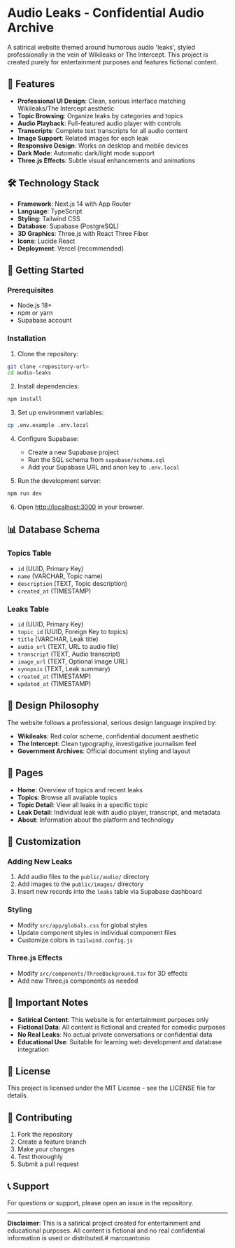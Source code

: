 # Audio Leaks - Confidential Audio Archive

A satirical website themed around humorous audio 'leaks', styled professionally in the vein of Wikileaks or The Intercept. This project is created purely for entertainment purposes and features fictional content.

## 🎯 Features

- **Professional UI Design**: Clean, serious interface matching Wikileaks/The Intercept aesthetic
- **Topic Browsing**: Organize leaks by categories and topics
- **Audio Playback**: Full-featured audio player with controls
- **Transcripts**: Complete text transcripts for all audio content
- **Image Support**: Related images for each leak
- **Responsive Design**: Works on desktop and mobile devices
- **Dark Mode**: Automatic dark/light mode support
- **Three.js Effects**: Subtle visual enhancements and animations

## 🛠 Technology Stack

- **Framework**: Next.js 14 with App Router
- **Language**: TypeScript
- **Styling**: Tailwind CSS
- **Database**: Supabase (PostgreSQL)
- **3D Graphics**: Three.js with React Three Fiber
- **Icons**: Lucide React
- **Deployment**: Vercel (recommended)

## 🚀 Getting Started

### Prerequisites

- Node.js 18+ 
- npm or yarn
- Supabase account

### Installation

1. Clone the repository:
```bash
git clone <repository-url>
cd audio-leaks
```

2. Install dependencies:
```bash
npm install
```

3. Set up environment variables:
```bash
cp .env.example .env.local
```

4. Configure Supabase:
   - Create a new Supabase project
   - Run the SQL schema from `supabase/schema.sql`
   - Add your Supabase URL and anon key to `.env.local`

5. Run the development server:
```bash
npm run dev
```

6. Open [http://localhost:3000](http://localhost:3000) in your browser.

## 📊 Database Schema

### Topics Table
- `id` (UUID, Primary Key)
- `name` (VARCHAR, Topic name)
- `description` (TEXT, Topic description)
- `created_at` (TIMESTAMP)

### Leaks Table
- `id` (UUID, Primary Key)
- `topic_id` (UUID, Foreign Key to topics)
- `title` (VARCHAR, Leak title)
- `audio_url` (TEXT, URL to audio file)
- `transcript` (TEXT, Audio transcript)
- `image_url` (TEXT, Optional image URL)
- `synopsis` (TEXT, Leak summary)
- `created_at` (TIMESTAMP)
- `updated_at` (TIMESTAMP)

## 🎨 Design Philosophy

The website follows a professional, serious design language inspired by:
- **Wikileaks**: Red color scheme, confidential document aesthetic
- **The Intercept**: Clean typography, investigative journalism feel
- **Government Archives**: Official document styling and layout

## 📱 Pages

- **Home**: Overview of topics and recent leaks
- **Topics**: Browse all available topics
- **Topic Detail**: View all leaks in a specific topic
- **Leak Detail**: Individual leak with audio player, transcript, and metadata
- **About**: Information about the platform and technology

## 🔧 Customization

### Adding New Leaks
1. Add audio files to the `public/audio/` directory
2. Add images to the `public/images/` directory
3. Insert new records into the `leaks` table via Supabase dashboard

### Styling
- Modify `src/app/globals.css` for global styles
- Update component styles in individual component files
- Customize colors in `tailwind.config.js`

### Three.js Effects
- Modify `src/components/ThreeBackground.tsx` for 3D effects
- Add new Three.js components as needed

## 🚨 Important Notes

- **Satirical Content**: This website is for entertainment purposes only
- **Fictional Data**: All content is fictional and created for comedic purposes
- **No Real Leaks**: No actual private conversations or confidential data
- **Educational Use**: Suitable for learning web development and database integration

## 📄 License

This project is licensed under the MIT License - see the LICENSE file for details.

## 🤝 Contributing

1. Fork the repository
2. Create a feature branch
3. Make your changes
4. Test thoroughly
5. Submit a pull request

## 📞 Support

For questions or support, please open an issue in the repository.

---

**Disclaimer**: This is a satirical project created for entertainment and educational purposes. All content is fictional and no real confidential information is used or distributed.# marcoantonio
